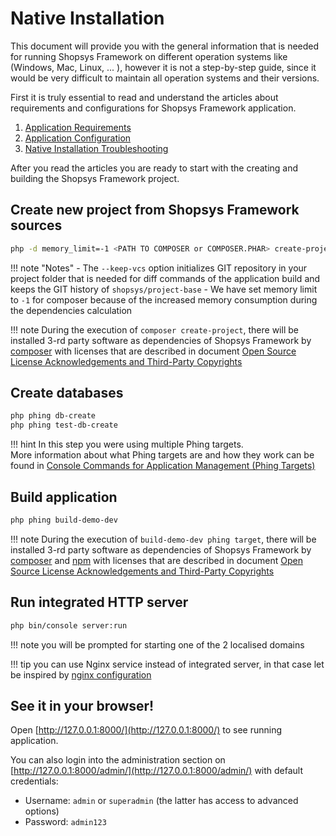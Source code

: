 # Native Installation

This document will provide you with the general information that is needed for running Shopsys Framework on different operation systems like (Windows, Mac, Linux, ... ), however it is not a step-by-step guide, since it would be very difficult to maintain all operation systems and their versions.

First it is truly essential to read and understand the articles about requirements and configurations for Shopsys Framework application.

1. [Application Requirements](application-requirements.md)
1. [Application Configuration](application-configuration.md)
1. [Native Installation Troubleshooting](native-installation-troubleshooting.md)

After you read the articles you are ready to start with the creating and building the Shopsys Framework project.

## Create new project from Shopsys Framework sources

```sh
php -d memory_limit=-1 <PATH TO COMPOSER or COMPOSER.PHAR> create-project shopsys/project-base --keep-vcs
```

!!! note "Notes"
    - The `--keep-vcs` option initializes GIT repository in your project folder that is needed for diff commands of the application build and keeps the GIT history of `shopsys/project-base`
    - We have set memory limit to `-1` for composer because of the increased memory consumption during the dependencies calculation

!!! note
    During the execution of `composer create-project`, there will be installed 3-rd party software as dependencies of Shopsys Framework by [composer](https://getcomposer.org/doc/01-basic-usage.md#installing-dependencies) with licenses that are described in document [Open Source License Acknowledgements and Third-Party Copyrights](https://github.com/shopsys/shopsys/blob/7.3/open-source-license-acknowledgements-and-third-party-copyrights.md)

## Create databases

```sh
php phing db-create
php phing test-db-create
```

!!! hint
    In this step you were using multiple Phing targets.  
    More information about what Phing targets are and how they work can be found in [Console Commands for Application Management (Phing Targets)](../introduction/console-commands-for-application-management-phing-targets.md)

## Build application

```sh
php phing build-demo-dev
```

!!! note
    During the execution of `build-demo-dev phing target`, there will be installed 3-rd party software as dependencies of Shopsys Framework by [composer](https://getcomposer.org/doc/01-basic-usage.md#installing-dependencies) and [npm](https://docs.npmjs.com/about-the-public-npm-registry) with licenses that are described in document [Open Source License Acknowledgements and Third-Party Copyrights](https://github.com/shopsys/shopsys/blob/7.3/open-source-license-acknowledgements-and-third-party-copyrights.md)

## Run integrated HTTP server

```sh
php bin/console server:run
```

!!! note
    you will be prompted for starting one of the 2 localised domains

!!! tip
    you can use Nginx service instead of integrated server, in that case let be inspired by [nginx configuration](https://github.com/shopsys/shopsys/blob/7.3/project-base/docker/nginx/nginx.conf)

## See it in your browser!

Open [http://127.0.0.1:8000/](http://127.0.0.1:8000/) to see running application.

You can also login into the administration section on [http://127.0.0.1:8000/admin/](http://127.0.0.1:8000/admin/) with default credentials:

* Username: `admin` or `superadmin` (the latter has access to advanced options)
* Password: `admin123`
